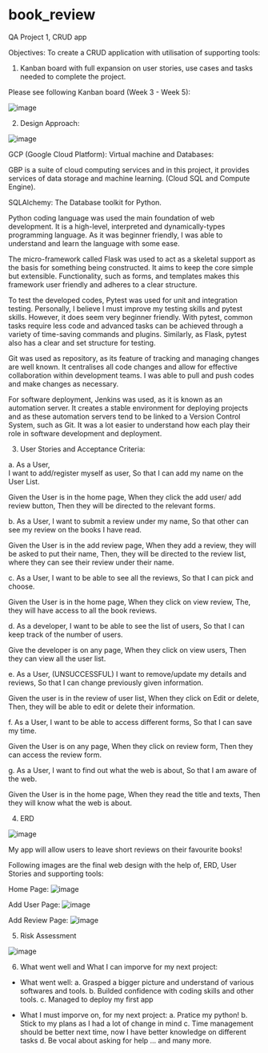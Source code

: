 # book_review
QA Project 1, CRUD app

Objectives: 
To create a CRUD application with utilisation of supporting tools:

1. Kanban board with full expansion
on user stories, use cases and tasks needed to complete the project.


Please see following Kanban board (Week 3 - Week 5):

![image](https://user-images.githubusercontent.com/108797865/183002406-91a41fbe-c5a5-4fe8-b207-ba57714a242b.png)

2. Design Approach:

![image](https://user-images.githubusercontent.com/108797865/183002486-8464d757-4cf4-439a-92da-42384991d988.png)

GCP (Google Cloud Platform): Virtual machine and Databases:

GBP is a suite of cloud computing services and in this project, it provides services of data storage and machine learning. (Cloud SQL and Compute Engine). 

SQLAlchemy: The Database toolkit for Python. 

Python coding language was used the main foundation of web development. It is a high-level, interpreted and dynamically-types programming language. As it was beginner friendly, I was able to understand and learn the language with some ease.

The micro-framework called Flask was used to act as a skeletal support as the basis for something being constructed. It aims to keep the core simple but extensible. Functionality, such as forms, and templates makes this framework user friendly and adheres to a clear structure.

To test the developed codes, Pytest was used for unit and integration testing. Personally, I believe I must improve my testing skills and pytest skills. However, it does seem very beginner friendly. With pytest, common tasks require less code and advanced tasks can be achieved through a variety of time-saving commands and plugins. Similarly, as Flask, pytest also has a clear and set structure for testing.

Git was used as repository, as its feature of tracking and managing changes are well known. It centralises all code changes and allow for effective collaboration within development teams. I was able to pull and push codes and make changes as necessary.

For software deployment, Jenkins was used, as it is known as an automation server. It creates a stable environment for deploying projects and as these automation servers tend to be linked to a Version Control System, such as Git. It was a lot easier to understand how each play their role in software development and deployment.


3. User Stories and Acceptance Criteria:

a. As a User,                                             
I want to add/register myself as user,
So that I can add my name on the User List.

Given the User is in the home page,
When they click the add user/ add review button,
Then they will be directed to the relevant forms.

b. As a User,
I want to submit a review under my name,
So that other can see my review on the books I have read.

Given the User is in the add review page,
When they add a review, they will be asked to put their name,
Then, they will be directed to the review list, where they can see their review under their name.

c. As a User,
I want to be able to see all the reviews,
So that I can pick and choose.

Given the User is in the home page,
When they click on view review,
The, they will have access to all the book reviews.

d. As a developer,
I want to be able to see the list of users,
So that I can keep track of the number of users.

Give the developer is on any page,
When they click on view users,
Then they can view all the user list.

e. As a User,         (UNSUCCESSFUL)
I want to remove/update my details and reviews,
So that I can change previously given information.

Given the user is in the review of user list,
When they click on Edit or delete,
Then, they will be able to edit or delete their information.


f. As a User,
I want to be able to access different forms,
So that I can save my time.

Given the User is on any page,
When they click on review form,
Then they can access the review form. 

g. As a User,
I want to find out what the web is about, 
So that I am aware of the web. 

Given the User is in the home page,
When they read the title and texts,
Then they will know what the web is about.


4. ERD 

![image](https://user-images.githubusercontent.com/108797865/183002908-d2c1ddc2-8bed-4eeb-9ccd-5e9b84f9622b.png)

My app will allow users to leave short reviews on their favourite books!

Following images are the final web design with the help of, ERD, User Stories and supporting tools:

Home Page:
![image](https://user-images.githubusercontent.com/108797865/183003089-c4e23008-317c-41f0-bcb0-a72a9304623e.png)

Add User Page:
![image](https://user-images.githubusercontent.com/108797865/183003105-7f749610-9045-4640-ad4f-ee3b80e84b1b.png)

Add Review Page:
![image](https://user-images.githubusercontent.com/108797865/183003125-c9c81cc2-85f8-4d16-aff9-a34dad37183b.png)


5. Risk Assessment 

![image](https://user-images.githubusercontent.com/108797865/183003186-5444cc92-d9b5-46ca-b89c-9076b8fe9dfb.png)


6. What went well and What I can imporve for my next project:

- What went well:
 a. Grasped a bigger picture and understand of various softwares and tools.
 b. Builded confidence with coding skills and other tools.
 c. Managed to deploy my first app 
 
- What I must imporve on, for my next project:
 a. Pratice my python!
 b. Stick to my plans as I had a lot of change in mind
 c. Time management should be better next time, now I have better knowledge on different tasks
 d. Be vocal about asking for help
 ... and many more.
 











